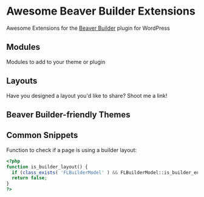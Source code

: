 # Awesome Beaver Builder Extensions
Awesome Extensions for the [Beaver Builder](https://www.wpbeaverbuilder.com/) plugin for WordPress

## Modules
Modules to add to your theme or plugin

## Layouts
Have you designed a layout you'd like to share? Shoot me a link!

## Beaver Builder-friendly Themes

## Common Snippets

Function to check if a page is using a builder layout:
```php
<?php
function is_builder_layout() {
  if (class_exists( 'FLBuilderModel' ) && FLBuilderModel::is_builder_enabled()) return true;
  return false;
}
?>
```
